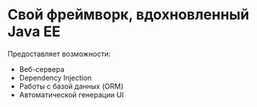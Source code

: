 # Свой фреймворк, вдохновленный Java EE
Предоставляет возможности:
* Веб-сервера
* Dependency Injection
* Работы с базой данных (ORM)
* Автоматической генерации UI
